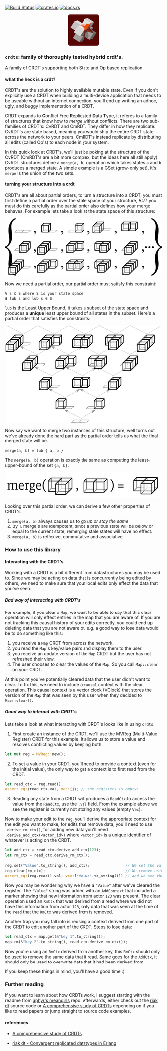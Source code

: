 [![Build Status](https://travis-ci.org/rust-crdt/rust-crdt.svg?branch=master)](https://travis-ci.org/rust-crdt/rust-crdt)
[![crates.io](http://meritbadge.herokuapp.com/crdts)](https://crates.io/crates/crdts)
[![docs.rs](https://docs.rs/crdts/badge.svg)](https://docs.rs/crdts)

<p align="center"><img width="100" src="art/logo.png"/></p>

### `crdts`: family of thoroughly tested hybrid crdt's.

A family of CRDT's supporting both State and Op based replication. 

#### what the heck is a crdt?
CRDT's are the solution to highly available mutable state. Even if you don't explicitly use a CRDT when building a multi-device application that needs to be useable without an internet connection, you'll end up writing an adhoc, ugly, and buggy implementation of a CRDT.

CRDT expands to **C**onflict Free **R**eplicated **D**ata **T**ype, it referes to a family of structures that know how to *merge* without conflicts. There are two sub-families of CRDT's: CvRDT and CmRDT. They differ in how they replicate. CvRDT's are state based, meaning you would ship the entire CRDT state across the network to your peers. CmRDT's instead replicate by distributing all edits (called Op's) to each node in your system.

In this quick look at CRDT's, we'll just be poking at the structure of the CvRDT (CmRDT's are a bit more complex, but the ideas here all still apply). CvRDT structures define a `merge(a, b)` operation which takes states `a` and `b` produces a merged state. A simple example is a GSet (grow-only set), it's `merge` is the union of the two sets.


#### turning your structure into a crdt

CRDT's are all about partial orders, to turn a structure into a CRDT, you must first define a partial order over the state space of your structure, *BUT* you must do this carefully as the partial order also defines how your merge behaves. For example lets take a look at the state space of this structure:

<p align="center"><img src="art/crdt_statespace.png" /></p>

Now we need a partial order, our partial order must satisfy this constraint:

```
∀ s ⊆ S where S is your state space
∃ lub s and lub s ∈ S
```
`lub` is the Least Upper Bound, it takes a subset of the state space and produces a **unique** least upper bound of all states in the subset. Here's a partial order that satisfies the constraints:

<p align="center"><img src="art/crdt_partial_order.png" /></p>

Now say we want to merge two instances of this structure, well turns out we've already done the hard part as the partial order tells us what the final merged state will be.

`merge(a, b) = lub { a, b }`

The `merge(a, b)` operation is exactly the same as computing the least-upper-bound of the set `{a, b}`.

<p align="center"><img src="art/crdt_merge.png" /></p>

Looking over this partial order, we can derive a few other properties of CRDT's.
1. `merge(a, b)` always causes us to go *up or stay the same*
2. By 1. merge's are idempotent, since a previous state will be below or equal to the current state, remerging stale states will have no effect.
3. `merge(a, b)` is reflexive, commutative and associative

### How to use this library
#### Interacting with the CRDT's
Working with a CRDT is a bit different from datastructures you may be used to. Since we may be acting on data that is concurrently being edited by others, we need to make sure that your local edits only effect the data that you've seen.

##### Bad way of interacting with CRDT's
For example, if you clear a `Map`, we want to be able to say that this clear operation will only effect entries in the map that you are aware of. If you are not tracking this causal history of your edits correctly, you could end up deleting data that you are not aware of. e.g. a good way to lose data would be to do something like this:
1. you receive a `Map` CRDT from across the network.
2. you read the `Map`'s key/value pairs and display them to the user.
3. you receive an update version of the `Map` CRDT but the user has not refreshed their view.
4. The user chooses to clear the values of the `Map`. So you call `Map::clear` on your CRDT.

At this point you've potentially cleared data that the user didn't want to clear. To fix this, we need to include a `causal` context with the clear operation. This causal context is a vector clock (VClock) that stores the version of the `Map` that was seen by this user when they decided to `Map::clear()`.

##### Good way to interact with CRDT's
Lets take a look at what interacting with CRDT's looks like in using `crdts`.

1. First create an instance of the CRDT, we'll use the MVReg (Multi-Value Register) CRDT for this example. It allows us to store a value and resolves conflicting values by keeping both.
``` rust
let mut reg = MVReg::new();
```
2. To set a value in your CRDT, you'll need to provide a context (even for the initial value), the only way to get a context is to first read from the CRDT.
``` rust
let read_ctx = reg.read();
assert_eq!(read_ctx.val, vec![]); // the registers is empty!
```
3. Reading any state from a CRDT will produces a `ReadCtx`.to access the value from the `ReadCtx`, use the `.val` field. From the example above we see the register is currently not storing any values (empty `Vec`).

Now to make your edit to the `reg`, you'll derive the appropriate context for the edit you want to make, for edits that remove data, you'll need to use `.derive_rm_ctx()`, for adding new data you'll need `.derive_add_ctx(<actor_id>)` where `<actor_id>` is a unique identifier of whatever is acting on the CRDT.

``` rust
let add_ctx = read_ctx.derive_add_ctx(123);
let rm_ctx = read_ctx.derive_rm_ctx();

reg.set("Value".to_string(), add_ctx);                // We set the value of the register using the Add context
reg.clear(rm_ctx);                                    // We remove using the (stale) Rm context
assert_eq!(reg.read().val, vec!["Value".to_string()]) // and we see that the MVReg::clear() did not remove the new value
```

Now you may be wondering why we have a `"Value"` after we've cleared the register. The `"Value"` string was added with an `AddContext` that included a marker showing that new information from actor `123` was present. The clear operation used an `RmCtx` that was derived from a read where we did not have this information from actor `123`, only data that was seen at the time of the `read` that the `RmCtx` was derived from is removed.

Another trap you may fall into is reusing a context derived from one part of the CRDT to edit another part of the CRDT.
Steps to lose data:
``` rust
let read_ctx = map.get(&"key 1".to_string());
map.rm(&"key 2".to_string(), read_ctx.derive_rm_ctx());
```
Now you're using an `RmCtx` derived from another key, this `RmCtx` should only be used to remove the same data that it read. Same goes for the `AddCtx`, it should only be used to overwrite data that it had been derived from.

If you keep these things in mind, you'll have a good time :)

### Further reading
If you want to learn about how CRDTs work, I suggest starting with the readme from [aphyr's meangirls](https://github.com/aphyr/meangirls) repo.
Afterwards, either check out the [riak dt](https://github.com/basho/riak_dt) source code or [A comprehensive study of CRDTs](https://hal.inria.fr/file/index/docid/555588/filename/techreport.pdf) depending on if you like to read papers or jump straight to source code examples.

#### references

- [A comprehensive study of CRDTs](https://hal.inria.fr/file/index/docid/555588/filename/techreport.pdf)

- [riak dt - Convergent replicated datatypes in Erlang](https://github.com/basho/riak_dt)
